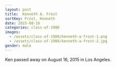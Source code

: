 ```yaml
---
layout: post
title:  Kenneth A. Frost
sortKey: Frost, Kenneth
date: 2015-08-16
categories: class-of-1980
images:
  - /assets/class-of-1980/kenneth-a-frost-1.png
  - /assets/class-of-1980/kenneth-a-frost-2.jpg
gender: male
---
```

Ken passed away on August 16, 2015 in Los Angeles.
